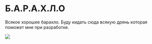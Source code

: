# Б.А.Р.А.Х.Л.О
Всякое хорошее барахло.
Буду кидать сюда всякую дрянь которая поможет мне при разработке.

<img src="https://i.kym-cdn.com/photos/images/original/001/362/221/d31.gif"/>

